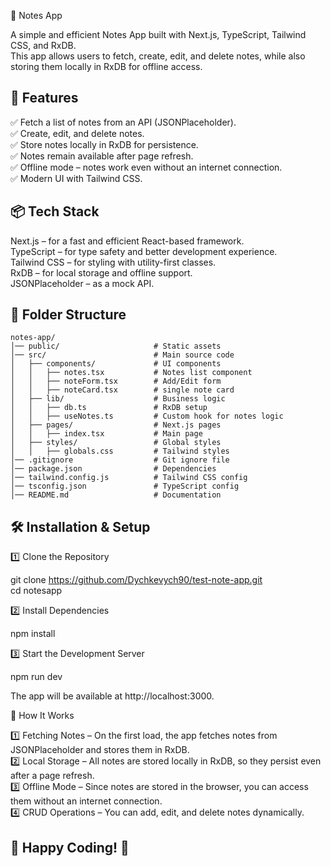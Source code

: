 📝 Notes App

A simple and efficient Notes App built with Next.js, TypeScript, Tailwind CSS, and RxDB.  
This app allows users to fetch, create, edit, and delete notes, while also storing them locally in RxDB for offline access.

## 🚀 Features

✅ Fetch a list of notes from an API (JSONPlaceholder).  
✅ Create, edit, and delete notes.  
✅ Store notes locally in RxDB for persistence.  
✅ Notes remain available after page refresh.  
✅ Offline mode – notes work even without an internet connection.  
✅ Modern UI with Tailwind CSS.  

## 📦 Tech Stack

Next.js – for a fast and efficient React-based framework.  
TypeScript – for type safety and better development experience.  
Tailwind CSS – for styling with utility-first classes.  
RxDB – for local storage and offline support.  
JSONPlaceholder – as a mock API.  

## 📂 Folder Structure

```plaintext
notes-app/  
│── public/                     # Static assets  
│── src/                        # Main source code  
│   ├── components/             # UI components  
│   │   ├── notes.tsx           # Notes list component  
│   │   ├── noteForm.tsx        # Add/Edit form  
│   │   ├── noteCard.tsx        # single note card  
│   ├── lib/                    # Business logic  
│   │   ├── db.ts               # RxDB setup  
│   │   ├── useNotes.ts         # Custom hook for notes logic  
│   ├── pages/                  # Next.js pages  
│   │   ├── index.tsx           # Main page  
│   ├── styles/                 # Global styles  
│   │   ├── globals.css         # Tailwind styles  
│── .gitignore                  # Git ignore file  
│── package.json                # Dependencies  
│── tailwind.config.js          # Tailwind CSS config  
│── tsconfig.json               # TypeScript config  
│── README.md                   # Documentation  
```

## 🛠️ Installation & Setup

1️⃣ Clone the Repository

git clone https://github.com/Dychkevych90/test-note-app.git  
cd notesapp  

2️⃣ Install Dependencies  

npm install  

3️⃣ Start the Development Server  

npm run dev  

The app will be available at http://localhost:3000.  

🔧 How It Works  

1️⃣ Fetching Notes – On the first load, the app fetches notes from JSONPlaceholder and stores them in RxDB.  
2️⃣ Local Storage – All notes are stored locally in RxDB, so they persist even after a page refresh.  
3️⃣ Offline Mode – Since notes are stored in the browser, you can access them without an internet connection.  
4️⃣ CRUD Operations – You can add, edit, and delete notes dynamically.  

## 🚀 Happy Coding! 🎉  